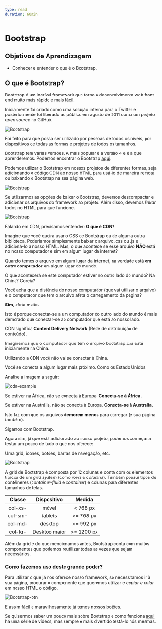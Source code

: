 ```yaml
---
type: read
duration: 60min
---
```


# Bootstrap

## Objetivos de Aprendizagem

- Conhecer e entender o que é o Bootstrap.

## O que é Bootstrap?

Bootstrap é um incrível framework que torna o desenvolvimento web front-end muito
mais rápido e mais fácil.

Inicialmente foi criado como uma solução interna para o Twitter e posteriormente
foi liberado ao público em agosto de 2011 como um projeto *open source* no
GitHub.

![Bootstrap](https://camo.githubusercontent.com/78b3550b5fec5f858d55b4ba4372d1e03b6f1dea/68747470733a2f2f63646e2d696d616765732d312e6d656469756d2e636f6d2f6d61782f3830302f312a614a5f4a4c7666567969516a356959727949756c68772e6a706567)

Foi feito para que possa ser utilizado por pessoas de todos os níveis, por
dispositivos de todas as formas e projetos de todos os tamanhos.

Bootstrap tem várias versões. A mais popular é a versão 4 e é a que
aprenderemos. Podemos encontrar o Bootstrap [aqui](https://getbootstrap.com/docs).

Podemos utilizar o Bootstrap em nossos projetos de diferentes formas, seja
adicionando o código CDN ao nosso HTML para usá-lo de maneira remota ou baixando
o Bootstrap na sua página web.

![Bootstrap](https://raw.githubusercontent.com/Laboratoria/curricula-js/c6232fc0a639688fc216c72d17e325a588abae9d/04-social-network/01-css-frameworks/02-bootstrap/bcdn.png)

Se utilizarmos as opções de baixar o Bootstrap, devemos descompactar e adicionar
os arquivos do framework ao projeto. Além disso, devemos *linkar* todos no HTML
para que funcione.

![Bootstrap](https://camo.githubusercontent.com/095b7f079231a6d77cb81186e27344f739cba276/68747470733a2f2f63646e2d696d616765732d312e6d656469756d2e636f6d2f6d61782f3830302f302a4e75755232626a705a636b31774336672e)

Falando em CDN, precisamos entender: __O que é CDN?__

Imagine que você queira usar o CSS de Bootstrap ou de alguma outra biblioteca.
Poderíamos simplesmente baixar o arquivo .css ou .js e adicioná-lo a nosso HTML.
Mas, o que acontece se esse arquivo __NÃO__ está no nosso computador e sim em
algum lugar da internet?

Quando temos o arquivo em algum lugar da internet, na verdade está __em outro
computador__ em algum lugar do mundo.

O que acontecerá se este computador estiver no outro lado do mundo? Na China?
Coreia?

Você acha que a distância do nosso computador (que vai utilizar o arquivo) e o
computador que tem o arquivo afeta o carregamento da página?

__Sim__, afeta muito.

Isto é porque conectar-se a um computador do outro lado do mundo é mais demorado
que conectar-se ao computador que está ao nosso lado.

CDN significa __Content Delivery Network__ (Rede de distribuição de conteúdo).

Imaginemos que o computador que tem o arquivo bootstrap.css está inicialmente na
China.

Utilizando a CDN você não vai se conectar à China.

Você se conecta a algum lugar mais próximo. Como os Estado Unidos.

Analise a imagem a seguir:

![cdn-example](https://camo.githubusercontent.com/06c4b1519427a89f49cc81f80f24c142ef65a55f/687474703a2f2f62612d6465766c61622e636f6d2f77702d636f6e74656e742f75706c6f6164732f323031362f30342f63646e2e706e67)

Se estiver na África, não se conecta à Europa. __Conecta-se à África.__

Se estiver na Austrália, não se conecta à Europa. __Conecta-se à Austrália.__

Isto faz com que os arquivos __demorem menos__ para carregar (e sua página
também).

Sigamos com Bootstrap.

Agora sim, já que está adicionado ao nosso projeto, podemos começar a testar um
pouco de tudo o que nos oferece:

Uma grid, ícones, botões, barras de navegação, etc.

![Bootstrap](https://camo.githubusercontent.com/c681e09ad23614d698347d94477054770a8a4e56/687474703a2f2f7777772e626f73732d646576656c6f706d656e742e62697a2f73697465732f64656661756c742f66696c65732f626f6f7473747261702d30322e706e67)

A grid de Bootstrap é composta por 12 colunas e conta com os elementos típicos
de um *grid system* (como *rows* e *columns*). Também possui tipos de
contêineres (*container-fluid* e *container*) e colunas para diferentes tamanhos
de telas.

| Classe | Dispositivo | Medida |
| :-------: | :------: | :-----: |
| col-xs-   | móvel    | < 768 px  |
| col-sm-   | tablets  | >= 768 px|
| col-md-   | desktop  | >= 992 px |
| col-lg-   | Desktop maior| >= 1200 px |

Além da grid e do que mencionamos antes, Bootstrap conta com muitos componentes
que podemos reutilizar todas as vezes que sejam necessários.

### Como fazemos uso deste grande poder?

Para utilizar o que já nos oferece nosso framework, só necessitamos ir à sua
página, procurar o componente que queremos utilizar e *copiar e colar* em nosso
HTML o código.

![Bootstrap-btn](https://raw.githubusercontent.com/Laboratoria/curricula-js/f659ee55eeb322341c314d7d080bb22468e9a576/04-social-network/01-css-frameworks/02-bootstrap/btn-example.PNG)

E assim fácil e maravilhosamente já temos nossos botões.

Se quisermos saber um pouco mais sobre Bootstrap e como funciona
[aqui](https://www.youtube.com/watch?v=_0PL45xM__0&list=PLBbHLUbqqCrTwIrdix6kl84m4OPE0JexR)
há uma série de vídeos, mas sempre é mais divertido testá-lo nós mesmas.
